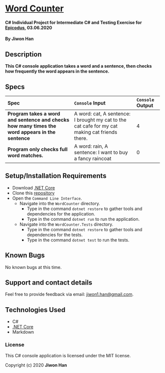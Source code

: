 # [Word Counter](https://github.com/jiwon-seattle/Word-count.git)

#### C# Individual Project for Intermediate C# and Testing Exercise for [Epicodus](https://www.epicodus.com/), 03.06.2020

#### By **Jiwon Han**

## Description

**This C# console application takes a word and a sentence, then checks how frequently the word appears in the sentence.**

## Specs

| Spec | `Console` Input | `Console` Output |
| :-------------     | :------------- | :------------- |
| **Program takes a word and sentence and checks how many times the word appears in the sentence** | A word: cat, A sentence: I brought my cat to the cat cafe for my cat making cat friends there. | 4 |
| **Program only checks full word matches.** | A word: rain, A sentence: I want to buy a fancy raincoat | 0 |

## Setup/Installation Requirements

* Download [.NET Core](https://dotnet.microsoft.com/download/dotnet-core/)
* Clone this [repository](https://github.com/jiwon-seattle/Word-count.git)
* Open the `Command Line Interface`.
  * Navigate into the `WordCounter` directory.
    * Type in the command `dotnet restore` to gather tools and dependencies for the application.
    * Type in the command `dotnet run` to run the application.
  * Navigate into the `WordCounter.Tests` directory.
    * Type in the command `dotnet restore` to gather tools and dependencies for the tests.
    * Type in the command `dotnet test` to run the tests. 

## Known Bugs

No known bugs at this time.

## Support and contact details

Feel free to provide feedback via email: jiwon1.han@gmail.com.

## Technologies Used

* C#
* [.NET Core](https://dotnet.microsoft.com/download/dotnet-core/)
* Markdown

### License

This C# console application is licensed under the MIT license.

Copyright (c) 2020 **Jiwon Han**
